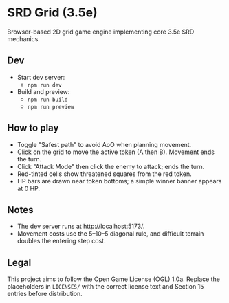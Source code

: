# SRD Grid (3.5e)

Browser-based 2D grid game engine implementing core 3.5e SRD mechanics.

## Dev

- Start dev server:
  - `npm run dev`
- Build and preview:
  - `npm run build`
  - `npm run preview`

## How to play

- Toggle "Safest path" to avoid AoO when planning movement.
- Click on the grid to move the active token (A then B). Movement ends the turn.
- Click "Attack Mode" then click the enemy to attack; ends the turn.
- Red-tinted cells show threatened squares from the red token.
- HP bars are drawn near token bottoms; a simple winner banner appears at 0 HP.

## Notes

- The dev server runs at http://localhost:5173/.
- Movement costs use the 5–10–5 diagonal rule, and difficult terrain doubles the entering step cost.

## Legal

This project aims to follow the Open Game License (OGL) 1.0a. Replace the placeholders in `LICENSES/` with the correct license text and Section 15 entries before distribution.
